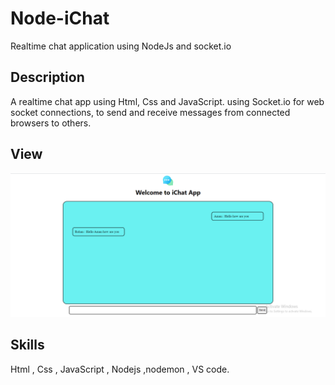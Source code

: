 # Node-iChat
Realtime chat application using NodeJs and socket.io

## Description
A realtime chat app using Html, Css and JavaScript.
using Socket.io for web socket connections,
to send and receive messages from connected browsers to others.

## View

![](Screenshot%20(59).png)

## Skills 
Html , Css , JavaScript , Nodejs
,nodemon , VS code.
